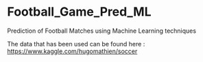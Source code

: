 # Football_Game_Pred_ML
Prediction of Football Matches using Machine Learning techniques

The data that has been used can be found here : https://www.kaggle.com/hugomathien/soccer
